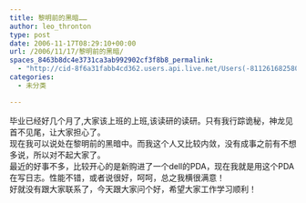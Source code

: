 ```yaml
---
title: 黎明前的黑暗……
author: leo_thronton
type: post
date: 2006-11-17T08:29:10+00:00
url: /2006/11/17/黎明前的黑暗/
spaces_8463b8dc4e3731ca3ab992902cf3f8b8_permalink:
  - "http://cid-8f6a31fabb4cd362.users.api.live.net/Users(-8112616825800567966)/Blogs('8F6A31FABB4CD362!102')/Entries('8F6A31FABB4CD362!303')?authkey=yuBuArwciRo%24"
categories:
  - 未分类

---
```

<div id="msgcns!8F6A31FABB4CD362!303" class="bvMsg">
  毕业已经好几个月了,大家该上班的上班,该读研的读研。只有我行踪诡秘，神龙见首不见尾，让大家担心了。<br /> 现在我可以说处在黎明前的黑暗中。而我这个人又比较内敛，没有成事之前有不想多说，所以对不起大家了。<br /> 最近的好事不多，比较开心的是新购进了一个dell的PDA，现在我就是用这个PDA在写日志。性能不错，或者说很好，呵呵，总之我横很满意！<br /> 好就没有跟大家联系了，今天跟大家问个好，希望大家工作学习顺利！
</div>